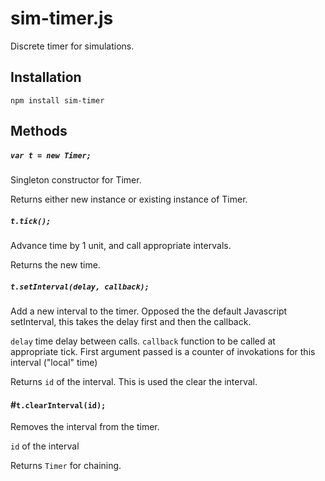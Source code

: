 sim-timer.js
============

Discrete timer for simulations.

Installation
------------

    npm install sim-timer


Methods
-------

##### `var t = new Timer;`

Singleton constructor for Timer.

Returns either new instance or existing instance of Timer.

##### `t.tick();`

Advance time by 1 unit, and call appropriate intervals.

Returns the new time.

##### `t.setInterval(delay, callback);`
Add a new interval to the timer. Opposed the the default Javascript
setInterval, this takes the delay first and then the callback.

`delay` time delay between calls.
`callback` function to be called at appropriate tick. First argument passed is a counter of invokations for this interval ("local" time)

Returns `id` of the interval. This is used the clear the interval.

#### #`t.clearInterval(id);`

Removes the interval from the timer.

`id` of the interval

Returns `Timer` for chaining.


